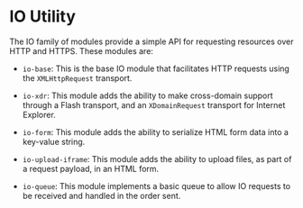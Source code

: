 IO Utility
==========

The IO family of modules provide a simple API for requesting resources over HTTP and HTTPS. These modules are:

-   `io-base`: This is the base IO module that facilitates HTTP requests using the `XMLHttpRequest` transport.

-   `io-xdr`: This module adds the ability to make cross-domain support through a Flash transport, and an `XDomainRequest` transport for Internet Explorer.

-   `io-form`: This module adds the ability to serialize HTML form data into a key-value string.

-   `io-upload-iframe`: This module adds the ability to upload files, as part of a request payload, in an HTML form.

-   `io-queue`: This module implements a basic queue to allow IO requests to be received and handled in the order sent.
